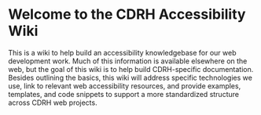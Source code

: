 # Welcome to the CDRH Accessibility Wiki

This is a wiki to help build an accessibility knowledgebase for our web development work. Much of this information is available elsewhere on the web, but the goal of this wiki is to help build CDRH-specific documentation. Besides outlining the basics, this wiki will address specific technologies we use, link to relevant web accessibility resources, and provide examples, templates, and code snippets to support a more standardized structure across CDRH web projects.
